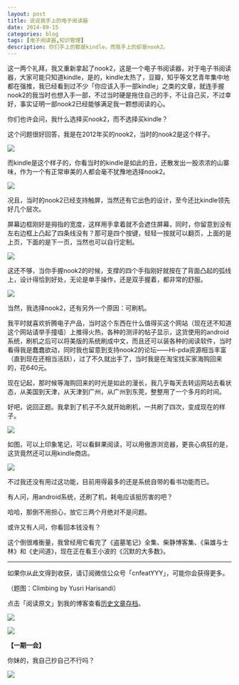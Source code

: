 ```yaml
---
layout: post
title: 说说我手上的电子阅读器
date: 2014-09-15
categories: blog
tags: [电子阅读器,知识管理]
description: 你们手上的都是kindle，而我手上的却是nook2。
---
```




这一两个礼拜，我又重新拿起了nook2，这是一个电子书阅读器，对于电子书阅读器，大家可能只知道kindle，是的，kindle太热了，豆瓣，知乎等文艺青年集中地都在强推，我已经看到过不少「你应该入手一部kindle」之类的文章，就连手握nook2的我当时也想入手一部，不过当时硬是拖住自己的手，不让自己买，不过幸好，事实证明一部nook2已经能够满足我一颗想阅读的心。

你们也许会问，我什么选择买nook2，而不选择买kindle？

这个问题很好回答，我是在2012年买的nook2，当时的nook2是这个样子。

![](http://cnfeat.qiniudn.com/297079528.jpg)

而kindle是这个样子的，你看当时的kindle是如此的丑，还散发出一股浓浓的山寨味，作为一个有正常审美的人都会毫不犹豫地选择nook2。

![](http://cnfeat.qiniudn.com/115I64L7-0.jpg)



况且，当时的nook2已经支持触屏，当然还有它出色的设计，至今还比kindle领先好几个层次。

屏幕边框刚好是拇指的宽度，这样用手拿着就不会遮住屏幕，同时，你留意到没有左右边框上凸起了四条线没有？那可是四个按键，轻轻一按就可以翻页，上面的是上页，下面的是下一页，当然也可以自行定制。

![](http://cnfeat.qiniudn.com/1772652273.jpg)

这还不够，当你手握nook2的时候，支撑的四个手指刚好就按在了背面凸起的弧线上，设计得恰到好处，无论是单手操作，还是双手握着，都非常的舒服。

![](http://cnfeat.qiniudn.com/54437504.jpg)

当然，我选择nook2，还有另外一个原因：可刷机。

我平时就喜欢折腾电子产品，当时这个东西在什么值得买这个网站（现在还不知道这个网站请举手撞墙）上推得火热，各种的测评的帖子显示，这货使用的android系统，刷机之后可以将美版的系统刷成中文，而且还可以装各种的阅读软件，当时看得我是蠢蠢欲动，同时我也留意到支持nook2的论坛——Hi-pda资源相当丰富（直到现在还相当活跃），过了不久就出手了，当时我是在淘宝找买家海购回来的，花640元。

现在记起，那时候等海购回来的时光是如此的漫长，我几乎每天去转运网站去看状态，从美国到天津，从天津到广州，从广州到东莞，整整用了一个多月的时间。

好吧，说回正题。我拿到了机子不久就开始刷机，一共刷了四次，变成现在的样子。

![](http://cnfeat.qiniudn.com/1312110278.jpg)


如图，可以上印象笔记，可以看鲜果阅读，可以用傲游浏览器，更丧心病狂的是，这货竟然还可以用kindle商店。


![](http://cnfeat.qiniudn.com/1094016664.jpg)

不过我还没有用过这功能，目前用得最多的还是系统自带的看书功能而已。

有人问，用android系统，还刷了机，耗电应该挺厉害的吧？

哈哈，那倒不用担心，放它三两个月绝对不是问题。

或许又有人问，你看回本钱没有？

这个倒很难衡量，我曾经用它看完了《盗墓笔记》全集、柴静博客集、《枭雄与士林》和《史间道》，现在正在看王小波的《沉默的大多数》。


----

如果你从此文得到收获，请订阅微信公众号「cnfeatYYY」，可能你会获得更多。

（题图：Climbing by Yusri Harisandi）

点击「阅读原文」到我的博客查看[历史文章存档](http://xiaoyan.work)。

![](http://cnfeat.qiniudn.com/mHDSX.png)

![](http://cnfeat.qiniudn.com/signitrue-2014-07-11.png)


**【一期一会】**


你妹的，我自己抄自己不行吗？

![](http://cnfeat.qiniudn.com/Image-2014-09-03-20-07-52.jpg)


